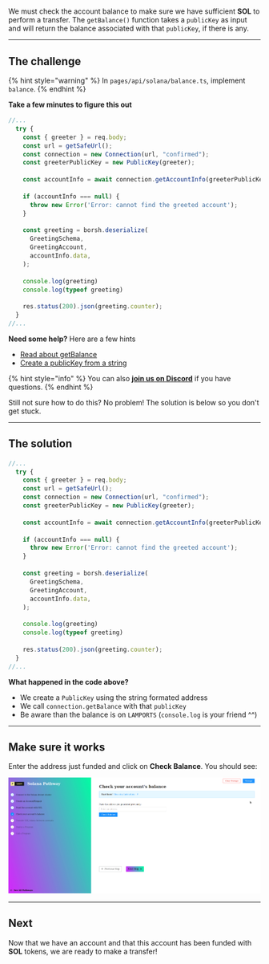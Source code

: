 # 

We must check the account balance to make sure we have sufficient **SOL** to perform a transfer. The `getBalance()` function takes a `publicKey` as input and will return the balance associated with that `publicKey`, if there is any.

----------------------------------

## The challenge

{% hint style="warning" %}
In `pages/api/solana/balance.ts`, implement `balance`.
{% endhint %}

**Take a few minutes to figure this out**

```typescript
//...
  try {
    const { greeter } = req.body;
    const url = getSafeUrl();
    const connection = new Connection(url, "confirmed");
    const greeterPublicKey = new PublicKey(greeter);

    const accountInfo = await connection.getAccountInfo(greeterPublicKey);

    if (accountInfo === null) {
      throw new Error('Error: cannot find the greeted account');
    }

    const greeting = borsh.deserialize(
      GreetingSchema,
      GreetingAccount,
      accountInfo.data,
    );

    console.log(greeting)
    console.log(typeof greeting)

    res.status(200).json(greeting.counter);
  }
//...
```

**Need some help?** Here are a few hints
* [Read about getBalance](https://solana-labs.github.io/solana-web3.js/classes/Connection.html#getbalance)
* [Create a publicKey from a string](https://solana-labs.github.io/solana-web3.js/classes/PublicKey.html#constructor)  

{% hint style="info" %}
You can also [**join us on Discord**](https://discord.gg/fszyM7K) if you have questions.
{% endhint %}

Still not sure how to do this? No problem! The solution is below so you don't get stuck.

----------------------------------

## The solution

```typescript
//...
  try {
    const { greeter } = req.body;
    const url = getSafeUrl();
    const connection = new Connection(url, "confirmed");
    const greeterPublicKey = new PublicKey(greeter);

    const accountInfo = await connection.getAccountInfo(greeterPublicKey);

    if (accountInfo === null) {
      throw new Error('Error: cannot find the greeted account');
    }

    const greeting = borsh.deserialize(
      GreetingSchema,
      GreetingAccount,
      accountInfo.data,
    );

    console.log(greeting)
    console.log(typeof greeting)

    res.status(200).json(greeting.counter);
  }
//...
```

**What happened in the code above?**

* We create a `PublicKey` using the string formated address
* We call `connection.getBalance` with that `publicKey`
* Be aware than the balance is on `LAMPORTS` (`console.log` is your friend ^^) 

----------------------------------

## Make sure it works

Enter the address just funded and click on **Check Balance**. You should see:

![](../../../.gitbook/assets/solana-balance.gif)

----------------------------------

## Next

Now that we have an account and that this account has been funded with **SOL** tokens, we are ready to make a transfer!
